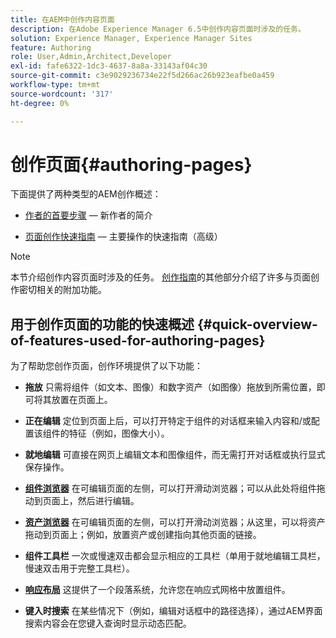 ```yaml
---
title: 在AEM中创作内容页面
description: 在Adobe Experience Manager 6.5中创作内容页面时涉及的任务。
solution: Experience Manager, Experience Manager Sites
feature: Authoring
role: User,Admin,Architect,Developer
exl-id: fafe6322-1dc3-4637-8a8a-33143af04c30
source-git-commit: c3e9029236734e22f5d266ac26b923eafbe0a459
workflow-type: tm+mt
source-wordcount: '317'
ht-degree: 0%

---
```


# 创作页面{#authoring-pages}

下面提供了两种类型的AEM创作概述：

* [作者的首要步骤](/help/sites-authoring/first-steps.md) — 新作者的简介

* [页面创作快速指南](/help/sites-authoring/qg-page-authoring.md) — 主要操作的快速指南（高级）

>[!NOTE]
>
>本节介绍创作内容页面时涉及的任务。 [创作指南](/help/sites-authoring/first-steps.md)的其他部分介绍了许多与页面创作密切相关的附加功能。

## 用于创作页面的功能的快速概述 {#quick-overview-of-features-used-for-authoring-pages}

为了帮助您创作页面，创作环境提供了以下功能：

* **拖放**
只需将组件（如文本、图像）和数字资产（如图像）拖放到所需位置，即可将其放置在页面上。

* **正在编辑**
定位到页面上后，可以打开特定于组件的对话框来输入内容和/或配置该组件的特征（例如，图像大小）。

* **就地编辑**
可直接在网页上编辑文本和图像组件，而无需打开对话框或执行显式保存操作。

* **[组件浏览器](/help/sites-authoring/author-environment-tools.md#componentsbrowsertouchoptimizedui)**
在可编辑页面的左侧，可以打开滑动浏览器；可以从此处将组件拖动到页面上，然后进行编辑。

* **[资产浏览器](/help/sites-authoring/author-environment-tools.md#assetsbrowsertouchoptimizedui)**
在可编辑页面的左侧，可以打开滑动浏览器；从这里，可以将资产拖动到页面上；例如，放置资产或创建指向其他页面的链接。

* **组件工具栏**
一次或慢速双击都会显示相应的工具栏（单用于就地编辑工具栏，慢速双击用于完整工具栏）。

* **[响应布局](/help/sites-authoring/responsive-layout.md)**
这提供了一个段落系统，允许您在响应式网格中放置组件。

* **键入时搜索**
在某些情况下（例如，编辑对话框中的路径选择），通过AEM界面搜索内容会在您键入查询时显示动态匹配。
